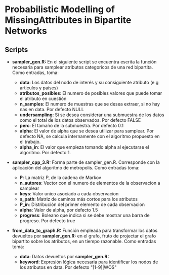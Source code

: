 # Probabilistic Modelling of MissingAttributes in Bipartite Networks

## Scripts
* **sampler_gen.R:** En el siguiente script se encuentra escrita la función necesaria para samplear atributos categoricos de una red bipartita. Como entradas, toma:

    * **data**: Los datos del nodo de interés y su consiguiente atributo (e.g articulos y paises)
    * **atributos_posibles**: El numero de posibles valores que puede tomar el atributo en cuestión
    * **n_samples**: El numero de muestras que se desea extraer, si no hay nas en data. Por defecto NULL
    * **undersampling**: Si se desea considerar una submuestra de los datos como el total de los datos observados. Por defecto FALSE
    * **perc**: El tamaño de la submuestra. Por defecto 0.1
    * **alpha**: El valor de alpha que se desea utilizar para samplear. Por defecto NA, se calcula internamente con el algoritmo propuesto en el trabajo.
    * **alpha_in**: El valor que empieza tomando alpha al ejecutarse el algoritmo. Por defecto 1.
    
* **sampler_cpp_3.R:** Forma parte de sampler_gen.R. Corresponde con la aplicación del algoritmo de metropolis. Como entradas toma:
    * **P**: La matriz P, de la cadena de Markov
    * **n_autores**: Vector con el numero de elementos de la observacion a samplear
    * **keys**: Valor unico asociado a cada observacion
    * **s_path**: Matriz de caminos más cortos para los atributos
    * **P_in**: Distribución del primer elemento de cada observacion
    * **alpha**: Valor de alpha, por defecto 1.5
    * **progress**: Boleano que indica si se debe mostrar una barra de progreso. Por defecto true

* **from_data_to_graph.R:** Función empleada para transformar los datos devueltos por **sampler_gen.R:** en el grafo, fruto de projectar el grafo bipartito sobre los atributos, en un tiempo razonable. Como entradas toma:
    * **data**: Datos devueltos por **sampler_gen.R:**
    * **keyword**: Expresión lógica necesaria para identificar los nodos de los atributos en data. Por defecto "[1-9]|WOS"

    
